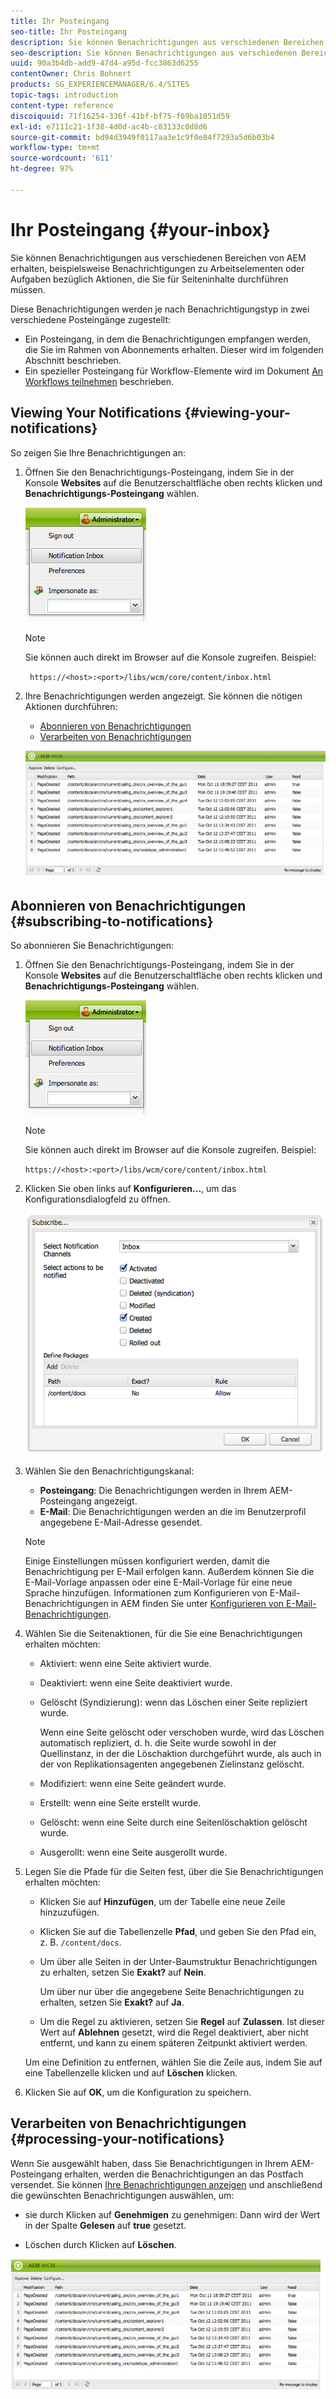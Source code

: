 ```yaml
---
title: Ihr Posteingang
seo-title: Ihr Posteingang
description: Sie können Benachrichtigungen aus verschiedenen Bereichen von AEM erhalten, beispielsweise Benachrichtigungen zu Arbeitselementen oder Aufgaben bezüglich Aktionen, die Sie für Seiteninhalte durchführen müssen.
seo-description: Sie können Benachrichtigungen aus verschiedenen Bereichen von AEM erhalten, beispielsweise Benachrichtigungen zu Arbeitselementen oder Aufgaben bezüglich Aktionen, die Sie für Seiteninhalte durchführen müssen.
uuid: 90a3b4db-add9-47d4-a95d-fcc3863d6255
contentOwner: Chris Bohnert
products: SG_EXPERIENCEMANAGER/6.4/SITES
topic-tags: introduction
content-type: reference
discoiquuid: 71f16254-336f-41bf-bf75-f69ba1051d59
exl-id: e7111c21-1f38-4d0d-ac4b-c83133c0d8d6
source-git-commit: bd94d3949f0117aa3e1c9f0e84f7293a5d6b03b4
workflow-type: tm+mt
source-wordcount: '611'
ht-degree: 97%

---
```


# Ihr Posteingang {#your-inbox}

Sie können Benachrichtigungen aus verschiedenen Bereichen von AEM erhalten, beispielsweise Benachrichtigungen zu Arbeitselementen oder Aufgaben bezüglich Aktionen, die Sie für Seiteninhalte durchführen müssen.

Diese Benachrichtigungen werden je nach Benachrichtigungstyp in zwei verschiedene Posteingänge zugestellt:

* Ein Posteingang, in dem die Benachrichtigungen empfangen werden, die Sie im Rahmen von Abonnements erhalten. Dieser wird im folgenden Abschnitt beschrieben.
* Ein spezieller Posteingang für Workflow-Elemente wird im Dokument [An Workflows teilnehmen](/help/sites-classic-ui-authoring/classic-workflows-participating.md) beschrieben.

## Viewing Your Notifications {#viewing-your-notifications}

So zeigen Sie Ihre Benachrichtigungen an:

1. Öffnen Sie den Benachrichtigungs-Posteingang, indem Sie in der Konsole **Websites** auf die Benutzerschaltfläche oben rechts klicken und **Benachrichtigungs-Posteingang** wählen.

   ![screen_shot_2012-02-08at105226am](assets/screen_shot_2012-02-08at105226am.png)

   >[!NOTE]
   >
   >Sie können auch direkt im Browser auf die Konsole zugreifen. Beispiel:
   >
   >` https://<host>:<port>/libs/wcm/core/content/inbox.html`

1. Ihre Benachrichtigungen werden angezeigt. Sie können die nötigen Aktionen durchführen:

   * [Abonnieren von Benachrichtigungen](#subscribing-to-notifications)
   * [Verarbeiten von Benachrichtigungen](#processing-your-notifications)

   ![chlimage_1-8](assets/chlimage_1-8.jpeg)

## Abonnieren von Benachrichtigungen {#subscribing-to-notifications}

So abonnieren Sie Benachrichtigungen:

1. Öffnen Sie den Benachrichtigungs-Posteingang, indem Sie in der Konsole **Websites** auf die Benutzerschaltfläche oben rechts klicken und **Benachrichtigungs-Posteingang** wählen.

   ![screen_shot_2012-02-08at105226am-1](assets/screen_shot_2012-02-08at105226am-1.png)

   >[!NOTE]
   >
   >Sie können auch direkt im Browser auf die Konsole zugreifen. Beispiel:
   >
   >`https://<host>:<port>/libs/wcm/core/content/inbox.html`

1. Klicken Sie oben links auf **Konfigurieren...**, um das Konfigurationsdialogfeld zu öffnen.

   ![screen_shot_2012-02-08at111056am](assets/screen_shot_2012-02-08at111056am.png)

1. Wählen Sie den Benachrichtigungskanal:

   * **Posteingang**: Die Benachrichtigungen werden in Ihrem AEM-Posteingang angezeigt.
   * **E-Mail**: Die Benachrichtigungen werden an die im Benutzerprofil angegebene E-Mail-Adresse gesendet.

   >[!NOTE]
   >
   >Einige Einstellungen müssen konfiguriert werden, damit die Benachrichtigung per E-Mail erfolgen kann. Außerdem können Sie die E-Mail-Vorlage anpassen oder eine E-Mail-Vorlage für eine neue Sprache hinzufügen. Informationen zum Konfigurieren von E-Mail-Benachrichtigungen in AEM finden Sie unter [Konfigurieren von E-Mail-Benachrichtigungen](/help/sites-administering/notification.md#configuringemailnotification).

1. Wählen Sie die Seitenaktionen, für die Sie eine Benachrichtigungen erhalten möchten:

   * Aktiviert: wenn eine Seite aktiviert wurde.
   * Deaktiviert: wenn eine Seite deaktiviert wurde.
   * Gelöscht (Syndizierung): wenn das Löschen einer Seite repliziert wurde.

      Wenn eine Seite gelöscht oder verschoben wurde, wird das Löschen automatisch repliziert, d. h. die Seite wurde sowohl in der Quellinstanz, in der die Löschaktion durchgeführt wurde, als auch in der von Replikationsagenten angegebenen Zielinstanz gelöscht.

   * Modifiziert: wenn eine Seite geändert wurde.
   * Erstellt: wenn eine Seite erstellt wurde.
   * Gelöscht: wenn eine Seite durch eine Seitenlöschaktion gelöscht wurde.
   * Ausgerollt: wenn eine Seite ausgerollt wurde.

1. Legen Sie die Pfade für die Seiten fest, über die Sie Benachrichtigungen erhalten möchten:

   * Klicken Sie auf **Hinzufügen**, um der Tabelle eine neue Zeile hinzuzufügen.
   * Klicken Sie auf die Tabellenzelle **Pfad**, und geben Sie den Pfad ein, z. B. `/content/docs`.
   * Um über alle Seiten in der Unter-Baumstruktur Benachrichtigungen zu erhalten, setzen Sie **Exakt?** auf **Nein**.

      Um über nur über die angegebene Seite Benachrichtigungen zu erhalten, setzen Sie **Exakt?** auf **Ja**.

   * Um die Regel zu aktivieren, setzen Sie **Regel** auf **Zulassen**. Ist dieser Wert auf **Ablehnen** gesetzt, wird die Regel deaktiviert, aber nicht entfernt, und kann zu einem späteren Zeitpunkt aktiviert werden.

   Um eine Definition zu entfernen, wählen Sie die Zeile aus, indem Sie auf eine Tabellenzelle klicken und auf **Löschen** klicken.

1. Klicken Sie auf **OK**, um die Konfiguration zu speichern.

## Verarbeiten von Benachrichtigungen  {#processing-your-notifications}

Wenn Sie ausgewählt haben, dass Sie Benachrichtigungen in Ihrem AEM-Posteingang erhalten, werden die Benachrichtigungen an das Postfach versendet. Sie können [Ihre Benachrichtigungen anzeigen](#viewing-your-notifications) und anschließend die gewünschten Benachrichtigungen auswählen, um:

* sie durch Klicken auf **Genehmigen** zu genehmigen: Dann wird der Wert in der Spalte **Gelesen** auf **true** gesetzt.

* Löschen durch Klicken auf **Löschen**.

![chlimage_1-9](assets/chlimage_1-9.jpeg)
